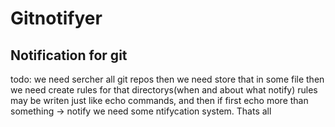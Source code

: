 # Gitnotifyer
## Notification for git
todo:
we need sercher all git repos
then we need store that in some file
then we need create rules for that directorys(when and about what notify)
rules may be writen just like echo commands, and then if first echo more than something -> notify
we need some ntifycation system. Thats all
